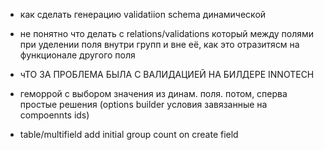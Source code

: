 - как сделать генерацию validatiion schema динамической

- не понятно что делать с relations/validations который между полями при уделении поля внутри групп и вне её, как это отразитясм на функционале другого поля

- чТО ЗА ПРОБЛЕМА БЫЛА С ВАЛИДАЦИЕЙ НА БИЛДЕРЕ INNOTECH

- геморрой с выбором значения из динам. поля. потом, сперва простые решения (options builder условия завязанные на compoennts ids)

- table/multifield add initial group count on create field
